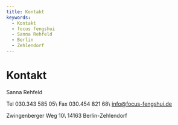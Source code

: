 ```yaml
---
title: Kontakt
keywords:
  - Kontakt
  - focus fengshui
  - Sanna Rehfeld
  - Berlin
  - Zehlendorf
---
```


# Kontakt

Sanna Rehfeld

Tel 030.343 585 05\\
Fax 030.454 821 68\\
<info@focus-fengshui.de>

Zwingenberger Weg 10\\
14163 Berlin-Zehlendorf